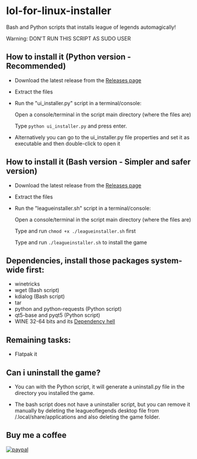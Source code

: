 # lol-for-linux-installer
Bash and Python scripts that installs league of legends automagically!

Warning: DON'T RUN THIS SCRIPT AS SUDO USER

## How to install it (Python version - Recommended)
- Download the latest release from the [Releases page](https://github.com/kassindornelles/lol-for-linux-bash-installer/releases)
- Extract the files
- Run the "ui_installer.py" script in a terminal/console:

  Open a console/terminal in the script main directory (where the files are)

  Type `python ui_installer.py` and press enter.
  
- Alternatively you can go to the ui_installer.py file properties and set it as executable and then double-click to open it

## How to install it (Bash version - Simpler and safer version)
- Download the latest release from the [Releases page](https://github.com/kassindornelles/lol-for-linux-bash-installer/releases)
- Extract the files
- Run the "leagueinstaller.sh" script in a terminal/console:

   Open a console/terminal in the script main directory (where the files are)

   Type and run ```chmod +x ./leagueinstaller.sh``` first
   
   Type and run `./leagueinstaller.sh` to install the game


## Dependencies, install those packages system-wide first:
- winetricks
- wget (Bash script)
- kdialog (Bash script)
- tar
- python and python-requests (Python script)
- qt5-base and pyqt5 (Python script)
- WINE 32-64 bits and its [Dependency hell](https://www.gloriouseggroll.tv/how-to-get-out-of-wine-dependency-hell/)

## Remaining tasks:
- Flatpak it

## Can i uninstall the game?
- You can with the Python script, it will generate a uninstall.py file in the directory you installed the game.

- The bash script does not have a uninstaller script, but you can remove it manually by deleting the leagueoflegends desktop file from /.local/share/applications and also deleting the game folder.

## Buy me a coffee
[![paypal](https://www.paypalobjects.com/en_US/i/btn/btn_donateCC_LG.gif)](https://www.paypal.com/donate/?hosted_button_id=9D3JQM8NAYS98)

